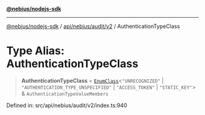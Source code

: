 [**@nebius/nodejs-sdk**](../../../../../README.md)

***

[@nebius/nodejs-sdk](../../../../../README.md) / [api/nebius/audit/v2](../README.md) / AuthenticationTypeClass

# Type Alias: AuthenticationTypeClass

> **AuthenticationTypeClass** = [`EnumClass`](../../../../../runtime/protos/enum/type-aliases/EnumClass.md)\<`"UNRECOGNIZED"` \| `"AUTHENTICATION_TYPE_UNSPECIFIED"` \| `"ACCESS_TOKEN"` \| `"STATIC_KEY"`\> & `AuthenticationTypeValueMembers`

Defined in: src/api/nebius/audit/v2/index.ts:940
